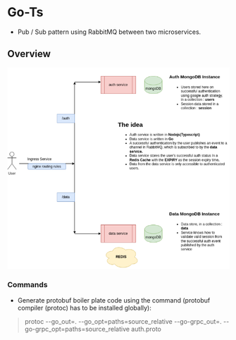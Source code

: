# Go-Ts

- Pub / Sub pattern using RabbitMQ between two microservices.

## Overview

![drawio](./go-ts.drawio.png)

### Commands

- Generate protobuf boiler plate code using the command (protobuf compiler (protoc) has to be installed globally):

> protoc --go_out=. --go_opt=paths=source_relative --go-grpc_out=. --go-grpc_opt=paths=source_relative auth.proto

